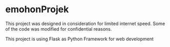 # emohonProjek

This project was designed in consideration for limited internet speed. Some of the code was modified for confidential reasons. 

This project is using Flask as Python Framework for web development
